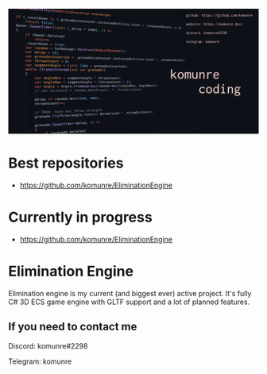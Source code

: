 ![my-card](me-code.png)

# Best repositories
* https://github.com/komunre/EliminationEngine

# Currently in progress
* https://github.com/komunre/EliminationEngine

# Elimination Engine
Elimination engine is my current (and biggest ever) active project. It's fully C# 3D ECS game engine with GLTF support and a lot of planned features.

## If you need to contact me
Discord: komunre#2298

Telegram: komunre
